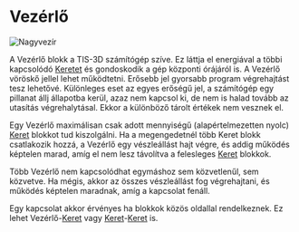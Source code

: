 # Vezérlő

![Nagyvezír](item:tis3d:controller)

A Vezérlő blokk a TIS-3D számítógép szíve. Ez láttja el energiával a többi kapcsolódó [Keretet](casing.md) és gondoskodik a gép központi órájáról is. A Vezérlő vöröskő jellel lehet működtetni. Erősebb jel gyorsabb program végrehajtást tesz lehetővé.  Különleges eset az egyes erőségű jel, a számítógép egy pillanat állj állapotba kerül, azaz nem kapcsol ki, de nem is halad tovább az utasítás végrehalytásal. Ekkor a különböző tárolt értékek nem vesznek el.

Egy Vezérlő maximálisan csak adott mennyiségű (alapértelmezetten nyolc) [Keret](casing.md) blokkot tud kiszolgálni. Ha a megengedetnél több Keret blokk csatlakozik hozzá, a Vezérlő egy vészleállást hajt végre, és addig működés képtelen marad, amíg el nem lesz távolítva a felesleges [Keret](casing.md) blokkok.

Több Vezérlő nem kapcsolódhat egymáshoz sem közvetlenűl, sem közvetve. Ha mégis, akkor az összes vészleállást fog végrehajtani, és működés képtelen maradnak, amíg a kapcsolat fenáll.

Egy kapcsolat akkor érvényes ha blokkok közös oldallal rendelkeznek. Ez lehet Vezérlő-[Keret](casing.md) vagy [Keret](casing.md)-[Keret](casing.md) is.